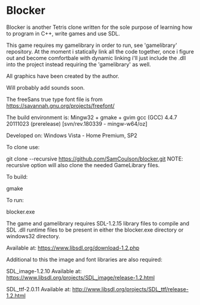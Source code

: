 Blocker
=======

Blocker is another Tetris clone written for the sole purpose of learning how to program in C++, write games and use SDL.

This game requires my gamelibrary in order to run, see 'gamelibrary' repository.  At the moment i statically link all the code together, once i figure out and become comfortbale with dynamic linking i'll just include the .dll into the project instead requiring the 'gamelibrary' as well. 

All graphics have been created by the author.

Will probably add sounds soon.

The freeSans true type font file is from https://savannah.gnu.org/projects/freefont/

The build environment is:
Mingw32 + gmake + gvim
gcc (GCC) 4.4.7 20111023 (prerelease) [svn/rev.180339 - mingw-w64/oz]

Developed on:
Windows Vista - Home Premium, SP2

To clone use:

git clone --recursive https://github.com/SamCoulson/blocker.git
NOTE: recursive option will also clone the needed GameLibrary files.

To build:

gmake

To run:

blocker.exe

The game and gamelibrary requires SDL-1.2.15 library files to compile and SDL .dll runtime files to be present in either the blocker.exe directory or windows32 directory.

Available at: https://www.libsdl.org/download-1.2.php

Additional to this the image and font libraries are also required:

SDL_image-1.2.10
Available at: https://www.libsdl.org/projects/SDL_image/release-1.2.html

SDL_ttf-2.0.11
Available at: http://www.libsdl.org/projects/SDL_ttf/release-1.2.html




